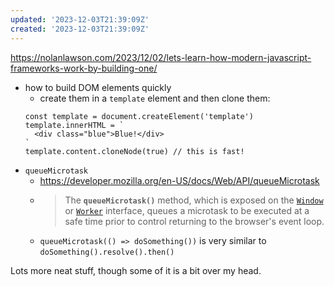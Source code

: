 ```yaml
---
updated: '2023-12-03T21:39:09Z'
created: '2023-12-03T21:39:09Z'
---
```

https://nolanlawson.com/2023/12/02/lets-learn-how-modern-javascript-frameworks-work-by-building-one/

- how to build DOM elements quickly
	- create them in a `template` element and then clone them:
	```
	const template = document.createElement('template')
    template.innerHTML = `
      <div class="blue">Blue!</div>
    `
    template.content.cloneNode(true) // this is fast!
    ```
- `queueMicrotask`
	- https://developer.mozilla.org/en-US/docs/Web/API/queueMicrotask
	- > The **`queueMicrotask()`** method, which is exposed on the [`Window`](https://developer.mozilla.org/en-US/docs/Web/API/Window) or [`Worker`](https://developer.mozilla.org/en-US/docs/Web/API/Worker) interface, queues a microtask to be executed at a safe time prior to control returning to the browser's event loop.
	- `queueMicrotask(() => doSomething())` is very similar to `doSomething().resolve().then()`

Lots more neat stuff, though some of it is a bit over my head.